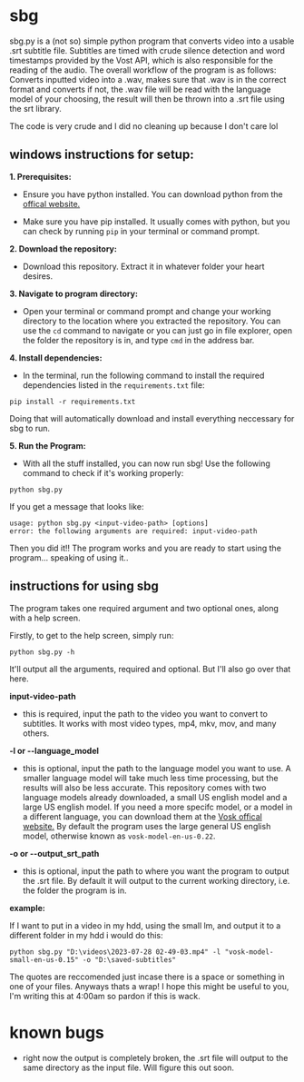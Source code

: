 # sbg 
sbg.py is a (not so) simple python program that converts video into a usable .srt subtitle file. Subtitles are timed with crude silence detection and word timestamps provided by the Vost API, which is also responsible for the reading of the audio. The overall workflow of the program is as follows: Converts inputted video into a .wav, makes sure that .wav is in the correct format and converts if not, the .wav file will be read with the language model of your choosing, the result will then be thrown into a .srt file using the srt library. 

The code is very crude and I did no cleaning up because I don't care lol


## windows instructions for setup:

**1. Prerequisites:**

- Ensure you have python installed. You can download python from the [offical website.](https://www.python.org/downloads/)

- Make sure you have pip installed. It usually comes with python, but you can check by running `pip` in your terminal or command prompt. 

**2. Download the repository:**

- Download this repository. Extract it in whatever folder your heart desires.

**3. Navigate to program directory:**

- Open your terminal or command prompt and change your working directory to the location where you extracted the repository. You can use the `cd` command to navigate or you can just go in file explorer, open the folder the repository is in, and type `cmd` in the address bar.

**4. Install dependencies:**

- In the terminal, run the following command to install the required dependencies listed in the `requirements.txt` file:

```
pip install -r requirements.txt
```

Doing that will automatically download and install everything neccessary for sbg to run. 

**5. Run the Program:**

- With all the stuff installed, you can now run sbg! Use the following command to check if it's working properly:

```python sbg.py```

If you get a message that looks like:

```
usage: python sbg.py <input-video-path> [options]
error: the following arguments are required: input-video-path
```

Then you did it!! The program works and you are ready to start using the program... speaking of using it..


## instructions for using sbg

The program takes one required argument and two optional ones, along with a help screen. 

Firstly, to get to the help screen, simply run:

```
python sbg.py -h
```

It'll output all the arguments, required and optional. But I'll also go over that here. 

**input-video-path**

- this is required, input the path to the video you want to convert to subtitles. It works with most video types, mp4, mkv, mov, and many others. 

**-l or --language_model**

- this is optional, input the path to the language model you want to use. A smaller language model will take much less time processing, but the results will also be less accurate. This repository comes with two language models already downloaded, a small US english model and a large US english model. If you need a more specifc model, or a model in a different language, you can download them at the [Vosk offical website.](https://alphacephei.com/vosk/models) By default the program uses the large general US english model, otherwise known as `vosk-model-en-us-0.22`.

**-o or --output_srt_path**

- this is optional, input the path to where you want the program to output the .srt file. By default it will output to the current working directory, i.e. the folder the program is in. 

**example:**

If I want to put in a video in my hdd, using the small lm, and output it to a different folder in my hdd i would do this:

```
python sbg.py "D:\videos\2023-07-28 02-49-03.mp4" -l "vosk-model-small-en-us-0.15" -o "D:\saved-subtitles"
```

The quotes are reccomended just incase there is a space or something in one of your files. Anyways thats a wrap! I hope this might be useful to you, I'm writing this at 4:00am so pardon if this is wack. 

# known bugs

- right now the output is completely broken, the .srt file will output to the same directory as the input file. Will figure this out soon. 
